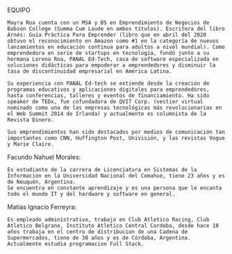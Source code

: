 
EQUIPO

    Mayra Roa cuenta con un MSA y BS en Emprendimiento de Negocios de Babson College (Summa Cum Laude en ambos títulos). Escritora del libro Arnés: Guía Práctica Para Emprender (libro que en abril del 2020 obtuvo el reconocimiento en Amazon como #1 en la categoría de nuevos lanzamientos en educación continua para adultos a nivel mundial). Como emprendedora en serie de startups en tecnología, fundó junto a su hermana Lorena Roa, PANAL Ed-Tech, casa de software especializada en soluciones didácticas para empoderar a emprendedores y disminuir la tasa de discontinuidad empresarial en América Latina.

    Su experiencia con PANAL Ed-tech se extiende desde la creación de programas educativos y aplicaciones digitales para emprendedores, hasta conferencias, talleres y eventos de financiamiento. Ha sido speaker de TEDx, fue cofundadora de QVIT Corp. (vestier virtual nominado como una de las empresas tecnológicas más revolucionarias en el Web Summit 2014 de Irlanda) y actualmente es columnista de la Revista Dinero.

    Sus emprendimientos han sido destacados por medios de comunicación tan importantes como CNN, Huffington Post, Univisión, y las revistas Vogue y Marie Claire.

Facundo Nahuel Morales:

    Es estudiante de la carrera de Licenciatura en Sistemas de la Información en la Universidad Nacional del Comahue, tiene 23 años y es de Neuquén, Argentina.
    Se encuentra en constante aprendizaje y es una persona que le encanta todo el mundo IT y del hardware y software en general.

Matias Ignacio Ferreyra:

    Es empleado administrativo, trabajo en Club Atletico Racing, Club Atletico Belgrano, Instituto Atletico Central Cordoba, desde hace 18 años trabaja en el centro de distribucion de una Cadena de Supermercados, tiene de 38 años y es de Córdoba, Argentina.
    Actualmente estudia programacion Full Stack.